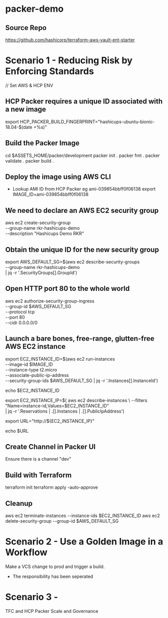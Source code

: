 # packer-demo

## Source Repo
https://github.com/hashicorp/terraform-aws-vault-ent-starter

# Scenario 1 - Reducing Risk by Enforcing Standards
// Set AWS & HCP ENV

## HCP Packer requires a unique ID associated with a new image
export HCP_PACKER_BUILD_FINGERPRINT="hashicups-ubuntu-bionic-18.04-$(date +%s)"

## Build the Packer Image
cd $ASSETS_HOME/packer/development
packer init .
packer fmt .
packer validate .
packer build .

## Deploy the image using AWS CLI
- Lookup AMI ID from HCP Packer eg ami-039854bbff0f06138
export IMAGE_ID=ami-039854bbff0f06138

## We need to declare an AWS EC2 security group
aws ec2 create-security-group \
--group-name rkr-hashicups-demo \
--description "Hashicups Demo RKR"

## Obtain the unique ID for the new security group
export AWS_DEFAULT_SG=$(aws ec2 describe-security-groups \
--group-name rkr-hashicups-demo \
| jq -r '.SecurityGroups[].GroupId')

## Open HTTP port 80 to the whole world
aws ec2 authorize-security-group-ingress \
--group-id $AWS_DEFAULT_SG \
--protocol tcp \
--port 80 \
--cidr 0.0.0.0/0

## Launch a bare bones, free-range, glutten-free AWS EC2 instance
export EC2_INSTANCE_ID=$(aws ec2 run-instances \
--image-id $IMAGE_ID \
--instance-type t2.micro \
--associate-public-ip-address \
--security-group-ids $AWS_DEFAULT_SG | jq -r '.Instances[].InstanceId')

echo $EC2_INSTANCE_ID

export EC2_INSTANCE_IP=$( aws ec2 describe-instances \
  --filters "Name=instance-id,Values=$EC2_INSTANCE_ID" \
  | jq -r '.Reservations | .[].Instances | .[].PublicIpAddress')

export URL="http://${EC2_INSTANCE_IP}"

echo $URL

## Create Channel in Packer UI
Ensure there is a channel "dev"

## Build with Terraform
terraform init
terraform apply -auto-approve

## Cleanup
aws ec2 terminate-instances --instance-ids $EC2_INSTANCE_ID
aws ec2 delete-security-group --group-id $AWS_DEFAULT_SG

# Scenario 2 - Use a Golden Image in a Workflow
Make a VCS change to prod and trigger a build.
- The responsibility has been seperated

# Scenario 3 - 
TFC and HCP Packer 
Scale and Governance